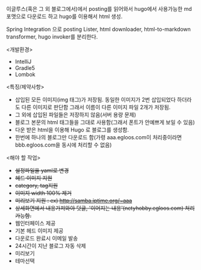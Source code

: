 이글루스(혹은 그 외 블로그에서)에서 posting를 읽어와서 hugo에서 사용가능한 md포맷으로 다운로드 하고 hugo를 이용해서 html 생성.

Spring Integration 으로 posting Lister, html downloader, html-to-markdown transformer, hugo invoker를 분리한다.

<개발환경>
* IntelliJ
* Gradle5
* Lombok

<특징/제약사항>
* 삽입된 모든 이미지(img 태그)가 저장됨. 동일한 이미지가 2번 삽입되었다 하더라도 다른 이미지로 판단함 그래서 이름이 다른 이미지 파일 2개가 저장됨.
* 그 외에 삽입된 파일들은 저장하지 않음(서버 용량 문제)
* 블로그 본문의 html 태그들을 그대로 사용함(그래서 폰트가 안예쁘게 보일 수 있음)
* 다운 받은 html을 이용해 Hugo 로 블로그를 생성함.
* 한번에 하나의 블로그만 다운로드 함(가령 aaa.egloos.com이 처리중이라면 bbb.egloos.com을 동시에 처리할 수 없음)

<해야 할 작업>
* ~~설정파일을 yaml로 변경~~
* ~~헤드 이미지 지원~~
* ~~category, tag지원~~
* ~~이미지 width 100% 제거~~
* ~~미리보기 지원 : ex) http://samba.iptime.org/~aaa~~
* ~~상세화면에서 내용가져와야 덧글, '이어지는 내용'(netyhobby.egloos.com) 처리 가능함.~~
* 웹인터페이스 제공
* 기본 헤드 이미지 제공
* 다운로드 완료시 이메일 발송
* 24시간이 지난 블로그 자동 삭제
* 미리보기
* 테마선택